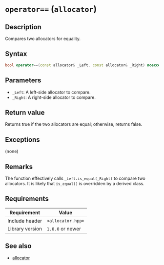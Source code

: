 # `operator==` (`allocator`)

## Description

Compares two allocators for equality.

## Syntax

```cpp
bool operator==(const allocator& _Left, const allocator& _Right) noexcept;
```

## Parameters

* `_Left`: A left-side allocator to compare.
* `_Right`: A right-side allocator to compare.

## Return value

Returns true if the two allocators are equal; otherwise, returns false.

## Exceptions

(none)

## Remarks

The function effectively calls `_Left.is_equal(_Right)` to compare two allocators. It is likely that `is_equal()` is overridden by a derived class.

## Requirements

| Requirement     | Value             |
|-----------------|-------------------|
| Include header  | `<allocator.hpp>` |
| Library version | `1.0.0` or newer  |

## See also

- [allocator](allocator.md)